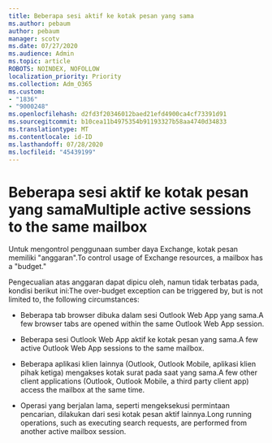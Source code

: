 ```yaml
---
title: Beberapa sesi aktif ke kotak pesan yang sama
ms.author: pebaum
author: pebaum
manager: scotv
ms.date: 07/27/2020
ms.audience: Admin
ms.topic: article
ROBOTS: NOINDEX, NOFOLLOW
localization_priority: Priority
ms.collection: Adm_O365
ms.custom:
- "1836"
- "9000248"
ms.openlocfilehash: d2fd3f20346012baed21efd4900ca4cf73391d91
ms.sourcegitcommit: b10cea11b4975354b91193327b58aa4740d34833
ms.translationtype: MT
ms.contentlocale: id-ID
ms.lasthandoff: 07/28/2020
ms.locfileid: "45439199"
---
```

# <a name="multiple-active-sessions-to-the-same-mailbox"></a><span data-ttu-id="ed254-102">Beberapa sesi aktif ke kotak pesan yang sama</span><span class="sxs-lookup"><span data-stu-id="ed254-102">Multiple active sessions to the same mailbox</span></span>

<span data-ttu-id="ed254-103">Untuk mengontrol penggunaan sumber daya Exchange, kotak pesan memiliki "anggaran".</span><span class="sxs-lookup"><span data-stu-id="ed254-103">To control usage of Exchange resources, a mailbox has a "budget."</span></span>

<span data-ttu-id="ed254-104">Pengecualian atas anggaran dapat dipicu oleh, namun tidak terbatas pada, kondisi berikut ini:</span><span class="sxs-lookup"><span data-stu-id="ed254-104">The over-budget exception can be triggered by, but is not limited to, the following circumstances:</span></span>

- <span data-ttu-id="ed254-105">Beberapa tab browser dibuka dalam sesi Outlook Web App yang sama.</span><span class="sxs-lookup"><span data-stu-id="ed254-105">A few browser tabs are opened within the same Outlook Web App session.</span></span>

- <span data-ttu-id="ed254-106">Beberapa sesi Outlook Web App aktif ke kotak pesan yang sama.</span><span class="sxs-lookup"><span data-stu-id="ed254-106">A few active Outlook Web App sessions to the same mailbox.</span></span>

- <span data-ttu-id="ed254-107">Beberapa aplikasi klien lainnya (Outlook, Outlook Mobile, aplikasi klien pihak ketiga) mengakses kotak surat pada saat yang sama.</span><span class="sxs-lookup"><span data-stu-id="ed254-107">A few other client applications (Outlook, Outlook Mobile, a third party client app) access the mailbox at the same time.</span></span>

- <span data-ttu-id="ed254-108">Operasi yang berjalan lama, seperti mengeksekusi permintaan pencarian, dilakukan dari sesi kotak pesan aktif lainnya.</span><span class="sxs-lookup"><span data-stu-id="ed254-108">Long running operations, such as executing search requests, are performed from another active mailbox session.</span></span>

